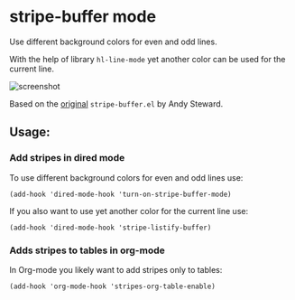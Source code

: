 # stripe-buffer mode

Use different background colors for even and odd lines.

With the help of library `hl-line-mode` yet another color can be used
for the current line.

![screenshot](https://github.com/sabof/stripe-buffer/raw/master/screenshot.png)

Based on the [original](http://www.emacswiki.org/emacs/StripeBuffer)
`stripe-buffer.el` by Andy Steward.

## Usage:

### Add stripes in dired mode

To use different background colors for even and odd lines use:

    (add-hook 'dired-mode-hook 'turn-on-stripe-buffer-mode)

If you also want to use yet another color for the current line use:

    (add-hook 'dired-mode-hook 'stripe-listify-buffer)

### Adds stripes to tables in org-mode

In Org-mode you likely want to add stripes only to tables:

    (add-hook 'org-mode-hook 'stripes-org-table-enable)
